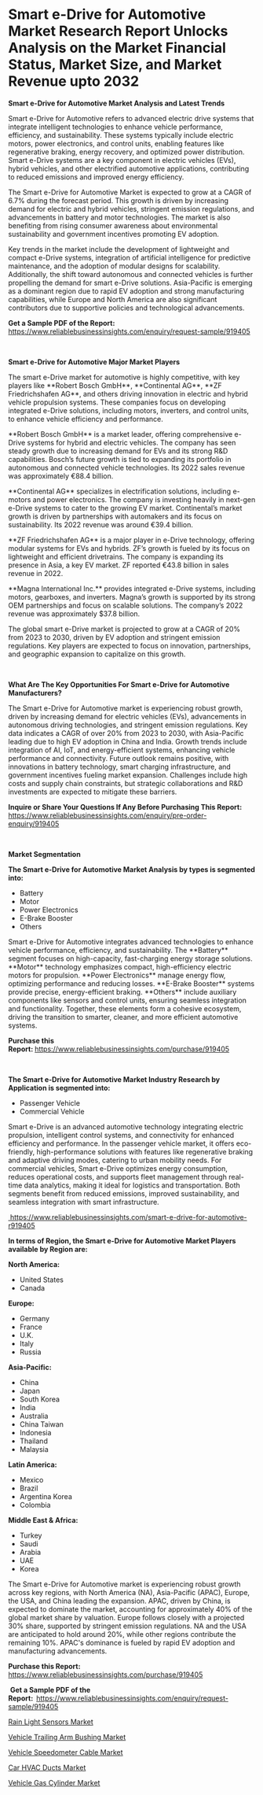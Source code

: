 <p><h1>Smart e-Drive for Automotive Market Research Report Unlocks Analysis on the Market Financial Status, Market Size, and Market Revenue upto 2032</h1></p><p><strong>Smart e-Drive for Automotive Market Analysis and Latest Trends</strong></p>
<p><p>Smart e-Drive for Automotive refers to advanced electric drive systems that integrate intelligent technologies to enhance vehicle performance, efficiency, and sustainability. These systems typically include electric motors, power electronics, and control units, enabling features like regenerative braking, energy recovery, and optimized power distribution. Smart e-Drive systems are a key component in electric vehicles (EVs), hybrid vehicles, and other electrified automotive applications, contributing to reduced emissions and improved energy efficiency.</p><p>The Smart e-Drive for Automotive Market is expected to grow at a CAGR of 6.7% during the forecast period. This growth is driven by increasing demand for electric and hybrid vehicles, stringent emission regulations, and advancements in battery and motor technologies. The market is also benefiting from rising consumer awareness about environmental sustainability and government incentives promoting EV adoption.</p><p>Key trends in the market include the development of lightweight and compact e-Drive systems, integration of artificial intelligence for predictive maintenance, and the adoption of modular designs for scalability. Additionally, the shift toward autonomous and connected vehicles is further propelling the demand for smart e-Drive solutions. Asia-Pacific is emerging as a dominant region due to rapid EV adoption and strong manufacturing capabilities, while Europe and North America are also significant contributors due to supportive policies and technological advancements.</p></p>
<p><strong>Get a Sample PDF of the Report:&nbsp;</strong> <a href="https://www.reliablebusinessinsights.com/enquiry/request-sample/919405?utm_campaign=62&utm_medium=2&utm_source=Github&utm_content=ia&utm_term=23012025&utm_id=smart-e-drive-for-automotive">https://www.reliablebusinessinsights.com/enquiry/request-sample/919405</a></p>
<p>&nbsp;</p>
<p><strong>Smart e-Drive for Automotive Major Market Players</strong></p>
<p><p>The smart e-Drive market for automotive is highly competitive, with key players like **Robert Bosch GmbH**, **Continental AG**, **ZF Friedrichshafen AG**, and others driving innovation in electric and hybrid vehicle propulsion systems. These companies focus on developing integrated e-Drive solutions, including motors, inverters, and control units, to enhance vehicle efficiency and performance.</p><p>**Robert Bosch GmbH** is a market leader, offering comprehensive e-Drive systems for hybrid and electric vehicles. The company has seen steady growth due to increasing demand for EVs and its strong R&D capabilities. Bosch’s future growth is tied to expanding its portfolio in autonomous and connected vehicle technologies. Its 2022 sales revenue was approximately €88.4 billion.</p><p>**Continental AG** specializes in electrification solutions, including e-motors and power electronics. The company is investing heavily in next-gen e-Drive systems to cater to the growing EV market. Continental’s market growth is driven by partnerships with automakers and its focus on sustainability. Its 2022 revenue was around €39.4 billion.</p><p>**ZF Friedrichshafen AG** is a major player in e-Drive technology, offering modular systems for EVs and hybrids. ZF’s growth is fueled by its focus on lightweight and efficient drivetrains. The company is expanding its presence in Asia, a key EV market. ZF reported €43.8 billion in sales revenue in 2022.</p><p>**Magna International Inc.** provides integrated e-Drive systems, including motors, gearboxes, and inverters. Magna’s growth is supported by its strong OEM partnerships and focus on scalable solutions. The company’s 2022 revenue was approximately $37.8 billion.</p><p>The global smart e-Drive market is projected to grow at a CAGR of 20% from 2023 to 2030, driven by EV adoption and stringent emission regulations. Key players are expected to focus on innovation, partnerships, and geographic expansion to capitalize on this growth.</p></p>
<p>&nbsp;</p>
<p><strong>What Are The Key Opportunities For Smart e-Drive for Automotive Manufacturers?</strong></p>
<p><p>The Smart e-Drive for Automotive market is experiencing robust growth, driven by increasing demand for electric vehicles (EVs), advancements in autonomous driving technologies, and stringent emission regulations. Key data indicates a CAGR of over 20% from 2023 to 2030, with Asia-Pacific leading due to high EV adoption in China and India. Growth trends include integration of AI, IoT, and energy-efficient systems, enhancing vehicle performance and connectivity. Future outlook remains positive, with innovations in battery technology, smart charging infrastructure, and government incentives fueling market expansion. Challenges include high costs and supply chain constraints, but strategic collaborations and R&D investments are expected to mitigate these barriers.</p></p>
<p><strong>Inquire or Share Your Questions If Any Before Purchasing This Report:</strong> <a href="https://www.reliablebusinessinsights.com/enquiry/pre-order-enquiry/919405?utm_campaign=62&utm_medium=2&utm_source=Github&utm_content=ia&utm_term=23012025&utm_id=smart-e-drive-for-automotive">https://www.reliablebusinessinsights.com/enquiry/pre-order-enquiry/919405</a></p>
<p>&nbsp;</p>
<p><strong>Market Segmentation</strong></p>
<p><strong>The Smart e-Drive for Automotive Market Analysis by types is segmented into:</strong></p>
<p><ul><li>Battery</li><li>Motor</li><li>Power Electronics</li><li>E-Brake Booster</li><li>Others</li></ul></p>
<p><p>Smart e-Drive for Automotive integrates advanced technologies to enhance vehicle performance, efficiency, and sustainability. The **Battery** segment focuses on high-capacity, fast-charging energy storage solutions. **Motor** technology emphasizes compact, high-efficiency electric motors for propulsion. **Power Electronics** manage energy flow, optimizing performance and reducing losses. **E-Brake Booster** systems provide precise, energy-efficient braking. **Others** include auxiliary components like sensors and control units, ensuring seamless integration and functionality. Together, these elements form a cohesive ecosystem, driving the transition to smarter, cleaner, and more efficient automotive systems.</p></p>
<p><strong>Purchase this Report:&nbsp;</strong><a href="https://www.reliablebusinessinsights.com/purchase/919405?utm_campaign=62&utm_medium=2&utm_source=Github&utm_content=ia&utm_term=23012025&utm_id=smart-e-drive-for-automotive">https://www.reliablebusinessinsights.com/purchase/919405</a></p>
<p>&nbsp;</p>
<p><strong>The Smart e-Drive for Automotive Market Industry Research by Application is segmented into:</strong></p>
<p><ul><li>Passenger Vehicle</li><li>Commercial Vehicle</li></ul></p>
<p><p>Smart e-Drive is an advanced automotive technology integrating electric propulsion, intelligent control systems, and connectivity for enhanced efficiency and performance. In the passenger vehicle market, it offers eco-friendly, high-performance solutions with features like regenerative braking and adaptive driving modes, catering to urban mobility needs. For commercial vehicles, Smart e-Drive optimizes energy consumption, reduces operational costs, and supports fleet management through real-time data analytics, making it ideal for logistics and transportation. Both segments benefit from reduced emissions, improved sustainability, and seamless integration with smart infrastructure.</p></p>
<p><a href="https://www.reliablebusinessinsights.com/smart-e-drive-for-automotive-r919405?utm_campaign=62&utm_medium=2&utm_source=Github&utm_content=ia&utm_term=23012025&utm_id=smart-e-drive-for-automotive">&nbsp;https://www.reliablebusinessinsights.com/smart-e-drive-for-automotive-r919405</a></p>
<p><strong>In terms of Region, the Smart e-Drive for Automotive Market Players available by Region are:</strong></p>
<p>
    <p> <strong> North America: </strong>
        <ul>
            <li>United States</li>
            <li>Canada</li>
        </ul>
        </p> 
    <p> <strong> Europe: </strong>
        <ul>
            <li>Germany</li>
            <li>France</li>
            <li>U.K.</li>
            <li>Italy</li>
            <li>Russia</li>
        </ul>
        </p> 
    <p> <strong> Asia-Pacific: </strong>
        <ul>
            <li>China</li>
            <li>Japan</li>
            <li>South Korea</li>
            <li>India</li>
            <li>Australia</li>
            <li>China Taiwan</li>
            <li>Indonesia</li>
            <li>Thailand</li>
            <li>Malaysia</li>
        </ul>
        </p> 
    <p> <strong> Latin America: </strong>
        <ul>
            <li>Mexico</li>
            <li>Brazil</li>
            <li>Argentina Korea</li>
            <li>Colombia</li>
        </ul>
        </p> 
    <p> <strong> Middle East & Africa: </strong>
        <ul>
            <li>Turkey</li>
            <li>Saudi</li>
            <li>Arabia</li>
            <li>UAE</li>
            <li>Korea</li>
        </ul>
    </p>
    </p>
<p><p>The Smart e-Drive for Automotive market is experiencing robust growth across key regions, with North America (NA), Asia-Pacific (APAC), Europe, the USA, and China leading the expansion. APAC, driven by China, is expected to dominate the market, accounting for approximately 40% of the global market share by valuation. Europe follows closely with a projected 30% share, supported by stringent emission regulations. NA and the USA are anticipated to hold around 20%, while other regions contribute the remaining 10%. APAC's dominance is fueled by rapid EV adoption and manufacturing advancements.</p></p>
<p><strong>Purchase this Report: </strong><a href="https://www.reliablebusinessinsights.com/purchase/919405?utm_campaign=62&utm_medium=2&utm_source=Github&utm_content=ia&utm_term=23012025&utm_id=smart-e-drive-for-automotive">https://www.reliablebusinessinsights.com/purchase/919405</a></p>
<p>&nbsp;<strong>Get a Sample PDF of the Report:&nbsp;&nbsp;</strong><a href="https://www.reliablebusinessinsights.com/enquiry/request-sample/919405?utm_campaign=62&utm_medium=2&utm_source=Github&utm_content=ia&utm_term=23012025&utm_id=smart-e-drive-for-automotive">https://www.reliablebusinessinsights.com/enquiry/request-sample/919405</a></p>
<p><strong></strong></p>
<p><p><a href="https://github.com/danikabiele541/Market-Research-Report-List-1/blob/main/rain-light-sensors-market.md?utm_campaign=62&utm_medium=2&utm_source=Github&utm_content=ia&utm_term=23012025&utm_id=smart-e-drive-for-automotive">Rain Light Sensors Market</a></p><p><a href="https://github.com/savannabyun726/Market-Research-Report-List-1/blob/main/vehicle-trailing-arm-bushing-market.md?utm_campaign=62&utm_medium=2&utm_source=Github&utm_content=ia&utm_term=23012025&utm_id=smart-e-drive-for-automotive">Vehicle Trailing Arm Bushing Market</a></p><p><a href="https://github.com/kuhlpage323/Market-Research-Report-List-1/blob/main/vehicle-speedometer-cable-market.md?utm_campaign=62&utm_medium=2&utm_source=Github&utm_content=ia&utm_term=23012025&utm_id=smart-e-drive-for-automotive">Vehicle Speedometer Cable Market</a></p><p><a href="https://github.com/organophelia8282/Market-Research-Report-List-1/blob/main/car-hvac-ducts-market.md?utm_campaign=62&utm_medium=2&utm_source=Github&utm_content=ia&utm_term=23012025&utm_id=smart-e-drive-for-automotive">Car HVAC Ducts Market</a></p><p><a href="https://github.com/jamastodola515/Market-Research-Report-List-1/blob/main/vehicle-gas-cylinder-market.md?utm_campaign=62&utm_medium=2&utm_source=Github&utm_content=ia&utm_term=23012025&utm_id=smart-e-drive-for-automotive">Vehicle Gas Cylinder Market</a></p></p>